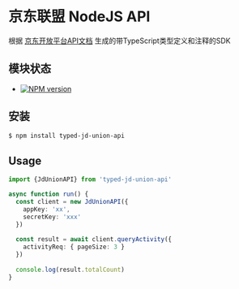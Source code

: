 京东联盟 NodeJS API
===========

根据 [京东开放平台API文档](https://union.jd.com/openplatform/api) 生成的带TypeScript类型定义和注释的SDK

## 模块状态
- [![NPM version](https://badge.fury.io/js/typed-jd-union-api.png)](http://badge.fury.io/js/typed-jd-union-api)

## 安装

```sh
$ npm install typed-jd-union-api
```

## Usage

```typescript
import {JdUnionAPI} from 'typed-jd-union-api'

async function run() {
  const client = new JdUnionAPI({
    appKey: 'xx',
    secretKey: 'xxx'
  })
  
  const result = await client.queryActivity({
    activityReq: { pageSize: 3 }
  })
  
  console.log(result.totalCount)
}
```